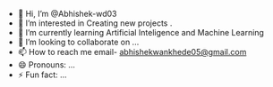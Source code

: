 - 👋 Hi, I’m @Abhishek-wd03
- 👀 I’m interested in Creating new projects .
- 🌱 I’m currently learning Artificial Inteligence and Machine Learning
- 💞️ I’m looking to collaborate on ...
- 📫 How to reach me email- abhishekwankhede05@gmail.com
- 😄 Pronouns: ...
- ⚡ Fun fact: ...

<!---
Abhishek-wd03/Abhishek-wd03 is a ✨ special ✨ repository because its `README.md` (this file) appears on your GitHub profile.
You can click the Preview link to take a look at your changes.
--->
